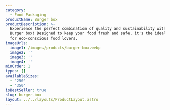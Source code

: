 ```yaml
---
category:
  - Food Packaging
productName: Burger box
productDescription: >-
  Experience the perfect combination of quality and sustainability with our
  Burger box! Designed to keep your food fresh and safe, it's the ideal choice
  for eco-conscious food lovers.
imageUrls:
  image1: /images/products/burger-box.webp
  image2: ''
  image3: ''
  image4: ''
minOrder: 1
types: []
availableSizes:
  - '250'
  - '350'
isBestSeller: true
slug: burger-box
layout: ../../layouts/ProductLayout.astro
---
```


